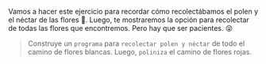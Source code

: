 <gs-attire attire-url="https://raw.githubusercontent.com/MumukiProject/mumuki-guia-gobstones-practica-repeticion-simple-kids/master/assets/attires/config.json"> </gs-attire>
<gs-toolbox toolbox-url="https://raw.githubusercontent.com/MumukiProject/mumuki-guia-gobstones-practica-repeticion-simple-kids/master/assets/toolbox_1553783444661.xml"></gs-toolbox>

Vamos a hacer este ejercicio para recordar cómo recolectábamos el polen y el néctar de las flores :blossom:. Luego, te mostraremos la opción para recolectar de todas las flores que encontremos. Pero hay que ser pacientes. :stuck_out_tongue_closed_eyes:

> Construye un `programa` para `recolectar polen y néctar` de todo el camino de flores blancas. Luego, `poliniza` el camino de flores rojas.
